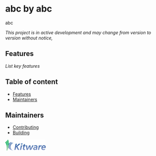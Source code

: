abc by abc
================================

abc

_This project is in active development and may change from version to version without notice,_

## Features

_List key features_


## Table of content

* [Features](#features)
* [Maintainers](#maintainers)


## Maintainers

* [Contributing](CONTRIBUTING.md)
* [Building](BUILD.md)


![abc by abc](Applications/abcApp/Resources/Images/LogoFull.png?raw=true)

